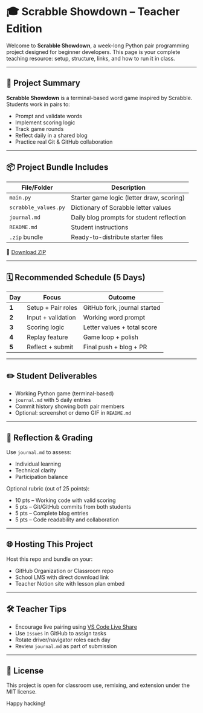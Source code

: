 # 🎓 Scrabble Showdown – Teacher Edition

Welcome to **Scrabble Showdown**, a week-long Python pair programming project designed for beginner developers. This page is your complete teaching resource: setup, structure, links, and how to run it in class.

---

## 🧠 Project Summary

**Scrabble Showdown** is a terminal-based word game inspired by Scrabble. Students work in pairs to:

- Prompt and validate words
- Implement scoring logic
- Track game rounds
- Reflect daily in a shared blog
- Practice real Git & GitHub collaboration

---

## 📦 Project Bundle Includes

| File/Folder | Description |
|-------------|-------------|
| `main.py` | Starter game logic (letter draw, scoring) |
| `scrabble_values.py` | Dictionary of Scrabble letter values |
| `journal.md` | Daily blog prompts for student reflection |
| `README.md` | Student instructions |
| `.zip` bundle | Ready-to-distribute starter files |

📁 [Download ZIP](./scrabble_showdown_bundle.zip)

---

## 🗓️ Recommended Schedule (5 Days)

| Day | Focus | Outcome |
|-----|-------|---------|
| **1** | Setup + Pair roles | GitHub fork, journal started |
| **2** | Input + validation | Working word prompt |
| **3** | Scoring logic | Letter values + total score |
| **4** | Replay feature | Game loop + polish |
| **5** | Reflect + submit | Final push + blog + PR |

---

## ✏️ Student Deliverables

- Working Python game (terminal-based)
- `journal.md` with 5 daily entries
- Commit history showing both pair members
- Optional: screenshot or demo GIF in `README.md`

---

## 💬 Reflection & Grading

Use `journal.md` to assess:
- Individual learning
- Technical clarity
- Participation balance

Optional rubric (out of 25 points):
- 10 pts – Working code with valid scoring
- 5 pts – Git/GitHub commits from both students
- 5 pts – Complete blog entries
- 5 pts – Code readability and collaboration

---

## 🌐 Hosting This Project

Host this repo and bundle on your:
- GitHub Organization or Classroom repo
- School LMS with direct download link
- Teacher Notion site with lesson plan embed

---

## 🛠 Teacher Tips

- Encourage live pairing using [VS Code Live Share](https://visualstudio.microsoft.com/services/live-share/)
- Use `Issues` in GitHub to assign tasks
- Rotate driver/navigator roles each day
- Review `journal.md` as part of submission

---

## 📌 License
This project is open for classroom use, remixing, and extension under the MIT license.

Happy hacking!
